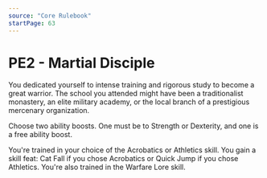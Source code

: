 ```yaml
---
source: "Core Rulebook"
startPage: 63
---
```

# PE2 - Martial Disciple
You dedicated yourself to intense training and rigorous study to become a great warrior. The school you attended might have been a traditionalist monastery, an elite military academy, or the local branch of a prestigious mercenary organization.

Choose two ability boosts. One must be to Strength or Dexterity, and one is a free ability boost.

You're trained in your choice of the Acrobatics or Athletics skill. You gain a skill feat: Cat Fall if you chose Acrobatics or Quick Jump if you chose Athletics. You're also trained in the Warfare Lore skill.